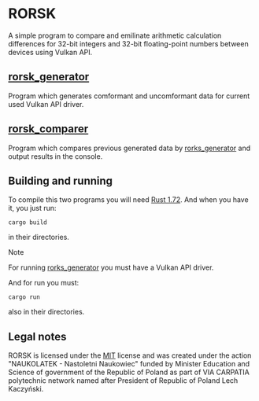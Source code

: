 # RORSK
A simple program to compare and emilinate arithmetic calculation differences for 32-bit integers and 32-bit floating-point numbers between devices using Vulkan API.

## [rorsk_generator](/rorsk_generator/)
Program which generates comformant and uncomformant data for current used Vulkan API driver.

## [rorsk_comparer](/rorsk_comparer/)
Program which compares previous generated data by [rorks_generator](/rorsk_generator/) and output results in the console.

## Building and running
To compile this two programs you will need [Rust 1.72](https://www.rust-lang.org/learn/get-started). And when you have it, you just run:
```
cargo build
```
in their directories.

> [!NOTE]
> For running [rorks_generator](/rorsk_generator/) you must have a Vulkan API driver.

And for run you must:
```
cargo run
```
also in their directories.

## Legal notes
RORSK is licensed under the [MIT](/LICENSE) license and was created under the action "NAUKOLATEK - Nastoletni Naukowiec" funded by Minister Education and Science of government of the Republic of Poland as part of VIA CARPATIA polytechnic network named after President of Republic of Poland Lech Kaczyński.